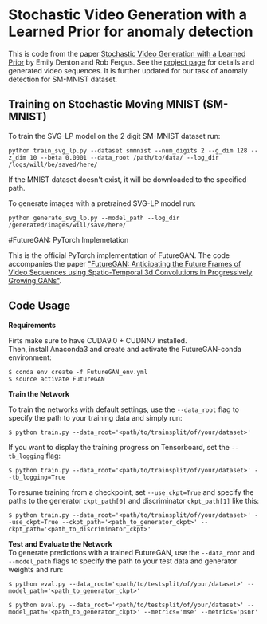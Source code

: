 # Stochastic Video Generation with a Learned Prior for anomaly detection
This is code from the paper [Stochastic Video Generation with a Learned Prior](https://arxiv.org/abs/1802.07687) by Emily Denton and Rob Fergus. See the [project page](https://sites.google.com/view/svglp/) for details and generated video sequences. It is further updated for our task of anomaly detection for SM-MNIST dataset.

##  Training on Stochastic Moving MNIST (SM-MNIST)
To train the SVG-LP model on the 2 digit SM-MNIST dataset run: 
```
python train_svg_lp.py --dataset smmnist --num_digits 2 --g_dim 128 --z_dim 10 --beta 0.0001 --data_root /path/to/data/ --log_dir /logs/will/be/saved/here/
```
If the MNIST dataset doesn't exist, it will be downloaded to the specified path.


To generate images with a pretrained SVG-LP model run:
```
python generate_svg_lp.py --model_path --log_dir /generated/images/will/save/here/

```

#FutureGAN: PyTorch Implemetation

This is the official PyTorch implementation of FutureGAN. The code accompanies the paper ["FutureGAN: Anticipating the Future Frames of Video Sequences using Spatio-Temporal 3d Convolutions in Progressively Growing GANs"](https://arxiv.org/abs/1810.01325).

## Code Usage
__Requirements__<br>

Firts make sure to have CUDA9.0 + CUDNN7 installed.<br>
Then, install Anaconda3 and create and activate the FutureGAN-conda environment:

~~~
$ conda env create -f FutureGAN_env.yml
$ source activate FutureGAN
~~~
__Train the Network__<br>

To train the networks with default settings, use the `--data_root` flag to specify the path to your training data and simply run:
~~~~
$ python train.py --data_root='<path/to/trainsplit/of/your/dataset>'
~~~~

If you want to display the training progress on Tensorboard, set the `--tb_logging` flag:
~~~~
$ python train.py --data_root='<path/to/trainsplit/of/your/dataset>' --tb_logging=True
~~~~

To resume training from a checkpoint, set `--use_ckpt=True` and specify the paths to the generator `ckpt_path[0]` and discriminator `ckpt_path[1]` like this:
~~~~
$ python train.py --data_root='<path/to/trainsplit/of/your/dataset>' --use_ckpt=True --ckpt_path='<path_to_generator_ckpt>' --ckpt_path='<path_to_discriminator_ckpt>'
~~~~
__Test and Evaluate the Network__<br>
To generate predictions with a trained FutureGAN, use the `--data_root` and `--model_path` flags to specify the path to your test data and generator weights and run:
~~~~
$ python eval.py --data_root='<path/to/testsplit/of/your/dataset>' --model_path='<path_to_generator_ckpt>'
~~~~

~~~~
$ python eval.py --data_root='<path/to/testsplit/of/your/dataset>' --model_path='<path_to_generator_ckpt>' --metrics='mse' --metrics='psnr'
~~~~

